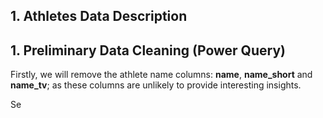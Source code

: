 ## 1. Athletes Data Description







## 1. Preliminary Data Cleaning (Power Query)
Firstly, we will remove the athlete name columns: **name**, **name_short** and **name_tv**; as these columns are unlikely to provide interesting insights.

Se